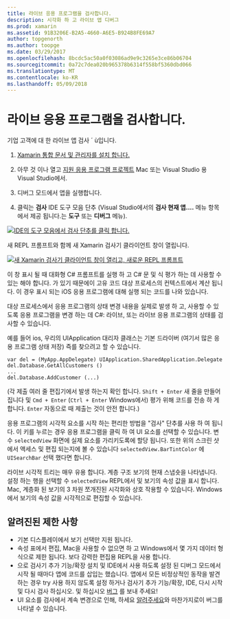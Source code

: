 ```yaml
---
title: 라이브 응용 프로그램을 검사합니다.
description: 시각화 하 고 라이브 앱 디버그
ms.prod: xamarin
ms.assetid: 91B3206E-B2A5-4660-A6E5-B924B8FE69A7
author: topgenorth
ms.author: toopge
ms.date: 03/29/2017
ms.openlocfilehash: 8bcdc5ac50a0f03086ad9e9c3265e3ce86b06704
ms.sourcegitcommit: 0a72c7dea020b965378b6314f558bf5360dbd066
ms.translationtype: MT
ms.contentlocale: ko-KR
ms.lasthandoff: 05/09/2018
---
```

# <a name="inspecting-live-applications"></a>라이브 응용 프로그램을 검사합니다.

기업 고객에 대 한 라이브 앱 검사 ´ ù입니다.


1. [Xamarin 통합 문서 및 관리자를 설치 합니다.](~/tools/inspector/install.md)

1. 아무 것 이나 열고 [지원 응용 프로그램 프로젝트](~/tools/inspector/install.md#supported-platforms) Mac 또는 Visual Studio 용 Visual Studio에서.
1. 디버그 모드에서 앱을 실행합니다.
1. 클릭는 **검사** IDE 도구 모음 단추 (Visual Studio에서의 **검사 현재 앱....**  메뉴 항목에서 제공 됩니다.는 **도구** 또는 **디버그** 메뉴).



[![](inspect-images/mac-heres-the-button.png "IDE의 도구 모음에서 검사 단추를 클릭 합니다.")](inspect-images/mac-heres-the-button.png#lightbox)

새 REPL 프롬프트와 함께 새 Xamarin 검사기 클라이언트 창이 열립니다.

[![](inspect-images/inspector-0.7.0-map-inspect-small.png "새 Xamarin 검사기 클라이언트 창이 열리고, 새로운 REPL 프롬프트")](inspect-images/inspector-0.7.0-map-inspect.png#lightbox)

이 창 표시 될 때 대화형 C# 프롬프트를 실행 하 고 C# 문 및 식 평가 하는 데 사용할 수 있는 해야 합니다. 가 있기 때문에이 고유 코드 대상 프로세스의 컨텍스트에서 계산 됩니다. 이 경우 표시 되는 iOS 응용 프로그램에 대해 실행 되는 코드를 나와 있습니다.

대상 프로세스에서 응용 프로그램의 상태 변경 내용을 실제로 발생 하 고, 사용할 수 있도록 응용 프로그램을 변경 하는 데 C#: 라이브, 또는 라이브 응용 프로그램의 상태를 검사할 수 있습니다.

예를 들어 ios, 우리의 UIApplication 대리자 클래스는 기본 드라이버 (여기서 많은 응용 프로그램 상태 저장) 즉를 찾으려고 할 수 있습니다.

    var del = (MyApp.AppDelegate) UIApplication.SharedApplication.Delegate
    del.Database.GetAllCustomers ()
    ...
    del.Database.AddCustomer (...)

(각 제출 여러 줄 편집기에서 발생 하는지 확인 합니다. `Shift + Enter` 새 줄을 만들어집니다 및 `Cmd + Enter` (`Ctrl + Enter` Windows에서) 평가 위해 코드를 전송 하 게 합니다. `Enter` 자동으로 때 제출는 것이 안전 합니다.)

응용 프로그램의 시각적 요소를 시작 하는 편리한 방법을 "검사" 단추를 사용 하 여 됩니다. 이 키를 누르는 경우 응용 프로그램을 클릭 하 여 UI 요소를 선택할 수 있습니다. 변수 `selectedView` 화면에 실제 요소를 가리키도록에 할당 됩니다. 또한 위의 스크린 샷에서 액세스 및 편집 되는지에 볼 수 있습니다 `selectedView.BarTintColor` 에 `UISearchBar` 선택 했다면 합니다.

라이브 시각적 트리는 매우 유용 합니다. 계층 구조 보기의 현재 스냅숏을 나타냅니다. 설정 하는 행을 선택할 수 `selectedView` REPL에서 및 보기의 속성 값을 표시 합니다. Mac, 계층화 된 보기의 3 차원 쪼개진된 시각화와 상호 작용할 수 있습니다. Windows에서 보기의 속성 값을 시각적으로 편집할 수 있습니다.

## <a name="known-limitations"></a>알려진된 제한 사항

 - 기본 디스플레이에서 보기 선택만 지원 됩니다.
 - 속성 표에서 편집, Mac을 사용할 수 없으면 하 고 Windows에서 몇 가지 데이터 형식으로 제한 됩니다. 보다 강력한 편집용 REPL을 사용 합니다.
 - 으로 검사기 추가 기능/확장 설치 및 IDE에서 사용 하도록 설정 된 디버그 모드에서 시작 될 때마다 앱에 코드를 삽입는 했습니다. 앱에서 모든 비정상적인 동작을 발견 하는 경우 try 사용 하지 않도록 설정 하거나 검사기 추가 기능/확장, IDE, 다시 시작 및 다시 검사 하십시오. 및 하십시오 [버그](~/tools/inspector/install.md#reporting-bugs) 를 보내 주세요!
 - UI 요소를 검사에서 계속 변경으로 인해, 하세요 [알려주세요](~/tools/inspector/install.md#reporting-bugs)와 마찬가지로이 버그를 나타낼 수 있습니다.

